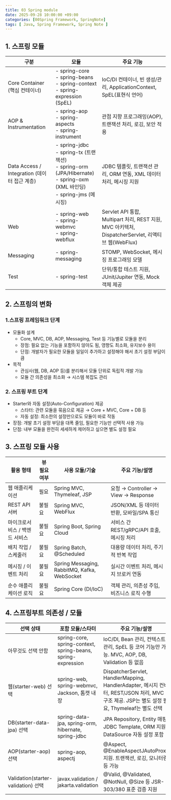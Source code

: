 ```yaml
---
title: 03 Spring module
date: 2025-09-28 10:00:00 +09:00
categories: [00Spring Framework, SpringNote]
tags: [ Java, Spring Framework, Spring Note ]
---
```


## 1. 스프링 모듈

| 구분                                        | 모듈                                                                                                                                      | 주요 기능                                                                               |
| ----------------------------------------- | --------------------------------------------------------------------------------------------------------------------------------------- | ----------------------------------------------------------------------------------- |
| Core Container (핵심 컨테이너)              | - spring-core<br>- spring-beans<br>- spring-context<br>- spring-expression (SpEL)                                       | IoC/DI 컨테이너, 빈 생성/관리, ApplicationContext, SpEL(표현식 언어)                              |
| AOP & Instrumentation                 | - spring-aop<br>- spring-aspects<br>- spring-instrument                                                                     | 관점 지향 프로그래밍(AOP), 트랜잭션 처리, 로깅, 보안 적용                                                |
| Data Access / Integration (데이터 접근 계층) | - spring-jdbc<br>- spring-tx (트랜잭션)<br>- spring-orm (JPA/Hibernate)<br>- spring-oxm (XML 바인딩)<br>- spring-jms (메시징) | JDBC 템플릿, 트랜잭션 관리, ORM 연동, XML 데이터 처리, 메시징 지원                                       |
| Web                                   | - spring-web<br>- spring-webmvc<br>- spring-webflux                                                                         | Servlet API 통합, Multipart 처리, REST 지원, MVC 아키텍처, DispatcherServlet, 리액티브 웹(WebFlux) |
| Messaging                             | - spring-messaging                                                                                                                  | STOMP, WebSocket, 메시징 프로그래밍 모델                                                      |
| Test                                  | - spring-test                                                                                                                       | 단위/통합 테스트 지원, JUnit/Jupiter 연동, Mock 객체 제공                                          |

## 2. 스프링의 변화
### 1.스프링 프레임워크 단계
- 모듈화 설계
  - Core, MVC, DB, AOP, Messaging, Test 등 기능별로 모듈을 분리
  - 장점: 필요 없는 기능을 포함하지 않아도 됨, 영향도 최소화, 유지보수 용이
  - 단점: 개발자가 필요한 모듈을 일일이 추가하고 설정해야 해서 초기 설정 부담이 큼
- 목적
  - 관심사(웹, DB, AOP 등)를 분리해서 모듈 단위로 독립적 개발 가능
  - 모듈 간 의존성을 최소화 → 시스템 복잡도 관리

### 2. 스프링 부트 단계
- Starter와 자동 설정(Auto-Configuration) 제공
  - 스타터: 관련 모듈을 묶음으로 제공 → Core + MVC, Core + DB 등
  - 자동 설정: 최소한의 설정만으로도 모듈이 바로 작동
- 장점: 개발 초기 설정 부담을 대폭 줄임, 필요한 기능만 선택적 사용 가능
- 단점: 내부 모듈을 완전히 세세하게 제어하고 싶으면 별도 설정 필요

## 3. 스프링 모듈 사용

| 활용 형태             | 뷰 필요 여부 | 사용 모듈/기술                                     | 주요 기능/설명                          |
| ----------------- | ------- | -------------------------------------------- | --------------------------------- |
| 웹 애플리케이션          | 필요      | Spring MVC, Thymeleaf, JSP                   | 요청 → Controller → View → Response |
| REST API 서버       | 불필요     | Spring MVC, WebFlux                          | JSON/XML 등 데이터 반환, 모바일/SPA 통신     |
| 마이크로서비스 / 백엔드 서비스 | 불필요     | Spring Boot, Spring Cloud                    | 서비스 간 REST/gRPC/API 호출, 메시징 처리    |
| 배치 작업 / 스케줄러      | 불필요     | Spring Batch, @Scheduled                     | 대용량 데이터 처리, 주기적 반복 작업             |
| 메시징 / 이벤트 처리      | 불필요     | Spring Messaging, RabbitMQ, Kafka, WebSocket | 실시간 이벤트 처리, 메시지 브로커 연동            |
| 순수 애플리케이션 로직      | 불필요     | Spring Core (DI/IoC)                         | 객체 관리, 의존성 주입, 비즈니스 로직 수행         |

## 4. 스프링부트 의존성 / 모듈

| 선택 상태                                 | 포함 모듈/스타터                                                    | 주요 기능/설명                                                                                                             |
| ------------------------------------- | ------------------------------------------------------------ | -------------------------------------------------------------------------------------------------------------------- |
| 아무것도 선택 안함                        | spring-core, spring-context, spring-beans, spring-expression | IoC/DI, Bean 관리, 컨텍스트 관리, SpEL 등 코어 기능만 가능. MVC, AOP, DB, Validation 등 없음                                            |
| 웹(starter-web) 선택                 | spring-web, spring-webmvc, Jackson, 톰캣 내장                    | DispatcherServlet, HandlerMapping, HandlerAdapter, 메시지 컨버터, REST/JSON 처리, MVC 구조 제공. JSP는 별도 설정 필요, Thymeleaf는 별도 선택 |
| DB(starter-data-jpa) 선택           | spring-data-jpa, spring-orm, hibernate, spring-jdbc          | JPA Repository, Entity 매핑, JDBC Template, ORM 지원. DataSource 자동 설정 포함                                                |
| AOP(starter-aop) 선택               | spring-aop, aspectj                                          | @Aspect, @EnableAspectJAutoProxy 지원. 트랜잭션, 로깅, 모니터링 등 가능                                                             |
| Validation(starter-validation) 선택 | javax.validation / jakarta.validation                        | @Valid, @Validated, @NotNull, @Size 등 JSR-303/380 표준 검증 지원                                                           |
